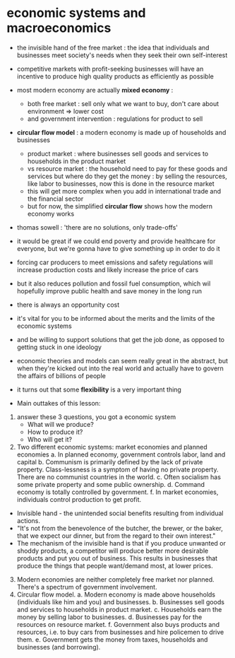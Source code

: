# economic systems and macroeconomics
- the invisible hand of the free market : the idea that individuals and businesses meet society's needs when they seek their own self-interest
- competitive markets with profit-seeking businesses will have an incentive to produce high quality products as efficiently as possible
- most modern economy are actually __mixed economy__ :
    - both free market : sell only what we want to buy, don't care about environment => lower cost
    - and government intervention : regulations for product to sell
- __circular flow model__ : a modern economy is made up of households and businesses
    - product market : where businesses sell goods and services to households in the product market
    - vs resource market : the household need to pay for these goods and services but where do they get the money : by selling the resources, like labor to businesses, now this is done in the resource market
    - this will get more complex when you add in international trade and the financial sector
    - but for now, the simplified __circular flow__ shows how the modern economy works

- thomas sowell : 'there are no solutions, only trade-offs'
- it would be great if we could end poverty and provide healthcare for everyone, but we're gonna have to give something up in order to do it
- forcing car producers to meet emissions and safety regulations will increase production costs and likely increase the price of cars
- but it also reduces pollution and fossil fuel consumption, which wil hopefully improve public health and save money in the long run
- there is always an opportunity cost
- it's vital for you to be informed about the merits and the limits of the economic systems
- and be willing to support solutions that get the job done, as opposed to getting stuck in one ideology
- economic theories and models can seem really great in the abstract, but when they're kicked out into the real world and actually have to govern the affairs of billions of people
- it turns out that some __flexibility__ is a very important thing

- Main outtakes of this lesson:
1. answer these 3 questions, you got a economic system
    - What will we produce?
    - How to produce it?
    - Who will get it?
2. Two different economic systems: market economies and planned economies
    a. In planned economy, government controls labor, land and capital
    b. Communism is primarily defined by the lack of private property. Class-lessness is a symptom of having no private property. There are no communist countries in the world.
    c. Often socialism has some private property and some public ownership.
    d. Command economy is totally controlled by government.
    f. In market economies, individuals control production to get profit.
- Invisible hand - the unintended social benefits resulting from individual actions.
- "It's not from the benevolence of the butcher, the brewer, or the baker, that we expect our dinner, but from the regard to their own interest."
- The mechanism of the invisible hand is that if you produce unwanted or shoddy products, a competitor will produce better more desirable products and put you out of business. This results in businesses that produce the things that people want/demand most, at lower prices.
3. Modern economies are neither completely free market nor planned. There's a spectrum of government involvement.
4. Circular flow model.
    a. Modern economy is made above households (individuals like him and you) and businesses.
    b. Businesses sell goods and services to households in product market.
    c. Households earn the money by selling labor to businesses.
    d. Businesses pay for the resources on resource market.
    f. Government also buys products and resources, i.e. to buy cars from businesses and hire policemen to drive them.
    e. Government gets the money from taxes, households and businesses (and borrowing).
 

